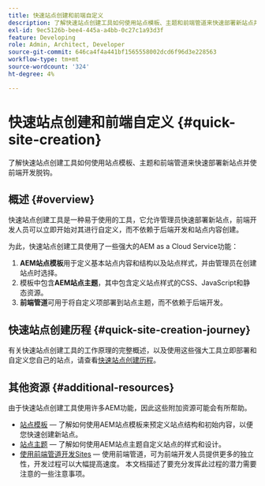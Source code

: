 ```yaml
---
title: 快速站点创建和前端自定义
description: 了解快速站点创建工具如何使用站点模板、主题和前端管道来快速部署新站点并使前端开发脱钩。
exl-id: 9ec5126b-bee4-445a-a4bb-0c27c1a93d3f
feature: Developing
role: Admin, Architect, Developer
source-git-commit: 646ca4f4a441bf1565558002dcd6f96d3e228563
workflow-type: tm+mt
source-wordcount: '324'
ht-degree: 4%

---
```


# 快速站点创建和前端自定义 {#quick-site-creation}

了解快速站点创建工具如何使用站点模板、主题和前端管道来快速部署新站点并使前端开发脱钩。

## 概述 {#overview}

快速站点创建工具是一种易于使用的工具，它允许管理员快速部署新站点，前端开发人员可以立即开始对其进行自定义，而不依赖于后端开发和站点内容创建。

为此，快速站点创建工具使用了一些强大的AEM as a Cloud Service功能：

1. **AEM站点模板**&#x200B;用于定义基本站点内容和结构以及站点样式，并由管理员在创建站点时选择。
1. 模板中包含&#x200B;**AEM站点主题**，其中包含定义站点样式的CSS、JavaScript和静态资源。
1. **前端管道**&#x200B;可用于将自定义项部署到站点主题，而不依赖于后端开发。

## 快速站点创建历程 {#quick-site-creation-journey}

有关快速站点创建工具的工作原理的完整概述，以及使用这些强大工具立即部署和自定义您自己的站点，请查看[快速站点创建历程](/help/journey-sites/quick-site/overview.md)。

## 其他资源 {#additional-resources}

由于快速站点创建工具使用许多AEM功能，因此这些附加资源可能会有所帮助。

* [站点模板](/help/sites-cloud/administering/site-creation/site-templates.md) — 了解如何使用AEM站点模板来预定义站点结构和初始内容，以便您快速创建新站点。
* [站点主题](/help/sites-cloud/administering/site-creation/site-themes.md) — 了解如何使用AEM站点主题自定义站点的样式和设计。
* [使用前端管道开发Sites](/help/implementing/developing/introduction/developing-with-front-end-pipelines.md) — 使用前端管道，可为前端开发人员提供更多的独立性，开发过程可以大幅提高速度。 本文档描述了要充分发挥此过程的潜力需要注意的一些注意事项。
